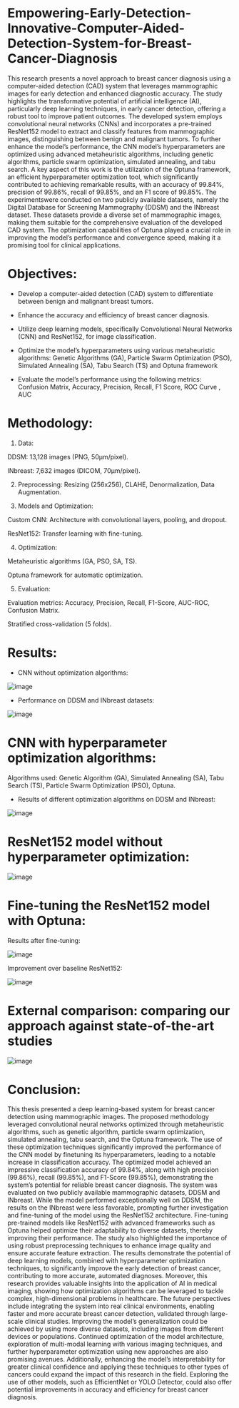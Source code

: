 # Empowering-Early-Detection-Innovative-Computer-Aided-Detection-System-for-Breast-Cancer-Diagnosis

This research presents a novel approach to breast cancer diagnosis using a computer-aided detection (CAD) system that leverages mammographic images for early detection and enhanced diagnostic accuracy. The study highlights the transformative potential of artificial intelligence (AI), particularly deep learning techniques, in early cancer detection, offering a robust tool to improve patient outcomes. The developed system employs convolutional neural networks (CNNs) and incorporates a pre-trained ResNet152 model to extract and classify features from mammographic images, distinguishing between benign and malignant tumors. To further enhance the model’s performance, the CNN model’s hyperparameters are optimized using advanced metaheuristic algorithms, including genetic algorithms, particle swarm optimization, simulated annealing, and tabu search. A key aspect of this work is the utilization of the Optuna framework, an efficient hyperparameter optimization tool, which significantly contributed to achieving remarkable results, with an accuracy of 99.84%, precision of 99.86%, recall of 99.85%, and an F1 score of 99.85%. The experimentswere conducted on two publicly available datasets, namely the Digital Database for Screening Mammography (DDSM) and the INbreast dataset. These datasets provide a diverse set of mammographic images, making them suitable for the comprehensive evaluation of the developed CAD system. The optimization capabilities of Optuna played a crucial role in improving the model’s performance and convergence speed, making it a promising tool for clinical applications.

# Objectives:

* Develop a computer-aided detection (CAD) system to differentiate between benign and malignant breast tumors.

* Enhance the accuracy and efficiency of breast cancer diagnosis.

* Utilize deep learning models, specifically Convolutional Neural Networks (CNN) and ResNet152, for image classification.

* Optimize the model’s hyperparameters using various metaheuristic algorithms:
Genetic Algorithms (GA), Particle Swarm Optimization (PSO), Simulated Annealing (SA), Tabu Search (TS) and Optuna framework

* Evaluate the model’s performance using the following metrics: Confusion Matrix, Accuracy, Precision, Recall, F1 Score, ROC Curve , AUC

# Methodology:

1. Data:

DDSM: 13,128 images (PNG, 50μm/pixel).

INbreast: 7,632 images (DICOM, 70μm/pixel).

2. Preprocessing: Resizing (256x256), CLAHE, Denormalization, Data Augmentation.

3. Models and Optimization:

Custom CNN: Architecture with convolutional layers, pooling, and dropout.

ResNet152: Transfer learning with fine-tuning.

4. Optimization:

Metaheuristic algorithms (GA, PSO, SA, TS).

Optuna framework for automatic optimization.

5. Evaluation:

Evaluation metrics: Accuracy, Precision, Recall, F1-Score, AUC-ROC, Confusion Matrix.

Stratified cross-validation (5 folds).

# Results:

* CNN without optimization algorithms:

![image](https://github.com/user-attachments/assets/13895387-feeb-47d3-9a14-6a57bbfe5d58)

* Performance on DDSM and INbreast datasets:

![image](https://github.com/user-attachments/assets/fc20b30d-9f63-480f-93e3-c3be83ab4917)


# CNN with hyperparameter optimization algorithms:

Algorithms used: Genetic Algorithm (GA), Simulated Annealing (SA), Tabu Search (TS), Particle Swarm Optimization (PSO), Optuna.

*  Results of different optimization algorithms on DDSM and INbreast:

![image](https://github.com/user-attachments/assets/8fb30d07-686a-435a-9bfa-3919c42bbe43)


# ResNet152 model without hyperparameter optimization:

![image](https://github.com/user-attachments/assets/e830fbfa-3c25-41fe-9240-4d86245b6ee6)


# Fine-tuning the ResNet152 model with Optuna:

Results after fine-tuning:

![image](https://github.com/user-attachments/assets/e64511bd-0c3b-42e9-8875-f687c5cdd4ea)

Improvement over baseline ResNet152:

![image](https://github.com/user-attachments/assets/122bba4c-a4e4-493f-a6d1-e9cb3bc2c13d)

# External comparison: comparing our approach against state-of-the-art studies

![image](https://github.com/user-attachments/assets/a900b087-fac2-4a06-87ee-d8aa77a12573)


# Conclusion: 
This thesis presented a deep learning-based system for breast cancer detection using mammographic
images. The proposed methodology leveraged convolutional neural networks
optimized through metaheuristic algorithms, such as genetic algorithm, particle swarm optimization,
simulated annealing, tabu search, and the Optuna framework. The use of these
optimization techniques significantly improved the performance of the CNN model by finetuning
its hyperparameters, leading to a notable increase in classification accuracy. The
optimized model achieved an impressive classification accuracy of 99.84%, along with high
precision (99.86%), recall (99.85%), and F1-Score (99.85%), demonstrating the system’s
potential for reliable breast cancer diagnosis.
The system was evaluated on two publicly available mammographic datasets, DDSM and
INbreast. While the model performed exceptionally well on DDSM, the results on the INbreast
were less favorable, prompting further investigation and fine-tuning of the model using
the ResNet152 architecture. Fine-tuning pre-trained models like ResNet152 with advanced
frameworks such as Optuna helped optimize their adaptability to diverse datasets, thereby
improving their performance. The study also highlighted the importance of using robust
preprocessing techniques to enhance image quality and ensure accurate feature extraction.
The results demonstrate the potential of deep learning models, combined with hyperparameter
optimization techniques, to significantly improve the early detection of breast cancer, contributing
to more accurate, automated diagnoses. Moreover, this research provides valuable
insights into the application of AI in medical imaging, showing how optimization algorithms
can be leveraged to tackle complex, high-dimensional problems in healthcare.
The future perspectives include integrating the system into real clinical environments, enabling
faster and more accurate breast cancer detection, validated through large-scale clinical
studies. Improving the model’s generalization could be achieved by using more diverse
datasets, including images from different devices or populations. Continued optimization of
the model architecture, exploration of multi-modal learning with various imaging techniques,
and further hyperparameter optimization using new approaches are also promising avenues.
Additionally, enhancing the model’s interpretability for greater clinical confidence and applying
these techniques to other types of cancers could expand the impact of this research in
the field. Exploring the use of other models, such as EfficientNet or YOLO Detector, could
also offer potential improvements in accuracy and efficiency for breast cancer diagnosis.
